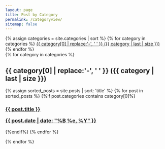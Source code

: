 ```yaml
---
layout: page
title: Post by Category
permalink: /categoryview/
sitemap: false
---
```


<div>
  {% assign categories = site.categories | sort %}
  {% for category in categories %}
   <span class="site-tag">
      <a href="#{{ category | first | slugify }}">
              {{ category[0] | replace:'-', ' ' }} ({{ category | last | size }})
        </a>
    </span>
    {% endfor %}
    </div>
    
  <div id="index">
    {% for category in categories %}
    <a name="{{ category[0] }}"></a><h2>{{ category[0] | replace:'-', ' ' }} ({{ category | last | size }}) </h2>
    {% assign sorted_posts = site.posts | sort: 'title' %}
    {% for post in sorted_posts %}
    {%if post.categories contains category[0]%}
    <h3><a href="{{ site.url }}{{site.baseurl}}{{ post.url }}" title="{{ post.title }}">{{ post.title }} <p class="date">{{ post.date |  date: "%B %e, %Y" }}</p></a></h3>
    

  {%endif%}
  {% endfor %}

  {% endfor %}
</div>